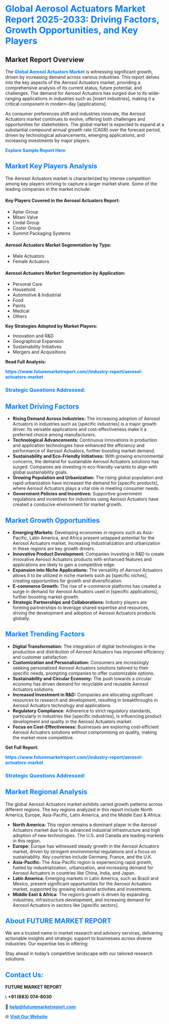 <h1 style="color: #007BFF;">Global Aerosol Actuators Market Report 2025-2033: Driving Factors, Growth Opportunities, and Key Players</h1>

<section id="overview">
<h2>Market Report Overview</h2>
<p>The <a href="https://www.futuremarketreport.com//industry-report/aerosol-actuators-market" style="color: #007BFF; text-decoration: none;"><strong>Global Aerosol Actuators Market</strong></a> is witnessing significant growth, driven by increasing demand across various industries. This report delves into the key aspects of the Aerosol Actuators market, providing a comprehensive analysis of its current status, future potential, and challenges. The demand for Aerosol Actuators has surged due to its wide-ranging applications in industries such as [insert industries], making it a critical component in modern-day [applications].</p>
<p>As consumer preferences shift and industries innovate, the Aerosol Actuators market continues to evolve, offering both challenges and opportunities for stakeholders. The global market is expected to expand at a substantial compound annual growth rate (CAGR) over the forecast period, driven by technological advancements, emerging applications, and increasing investments by major players.</p>
</section>

<section id="overview">
<p><a href="https://www.futuremarketreport.com//request-sample/reportId=63103" style="color: #007BFF; text-decoration: none;"><strong>Explore Sample Report Here</strong></a></p>
</section>

<section id="key-players">
<h2 style="color: #007BFF;">Market Key Players Analysis</h2>
<p>The Aerosol Actuators market is characterized by intense competition among key players striving to capture a larger market share. Some of the leading companies in the market include:</p>
<h4>Key Players Covered in the Aerosol Actuators Report:</h4>
<ul><li>Aptar Group</li><li>Mitani Valve</li><li>Lindal Group</li><li>Coster Group</li><li>Summit Packaging Systems</li></ul>
<h4>Aerosol Actuators Market Segmentation by Type:</h4>
<ul><li>Male Actuators</li><li>Female Actuators</li></ul>

<h4>Aerosol Actuators Market Segmentation by Application:</h4>
<ul><li>Personal Care</li><li>Household</li><li>Automotive &amp; Industrial</li><li>Food</li><li>Paints</li><li>Medical</li><li>Others</li></ul>
<p><strong>Key Strategies Adopted by Market Players:</strong></p>
<ul>
<li>Innovation and R&D</li>
<li>Geographical Expansion</li>
<li>Sustainability Initiatives</li>
<li>Mergers and Acquisitions</li>
</ul>
</section>

<section>
<p><strong>Read Full Analysis: </strong></p><a href="https://www.futuremarketreport.com//industry-report/aerosol-actuators-market" style="color: #007BFF; text-decoration: none;"><strong>https://www.futuremarketreport.com//industry-report/aerosol-actuators-market</strong></a>
<h3 style="color: #007BFF;">Strategic Questions Addressed:</h3>
</section>

<section id="driving-factors">
<h2 style="color: #007BFF;">Market Driving Factors</h2>
<ul>
<li><strong>Rising Demand Across Industries:</strong> The increasing adoption of Aerosol Actuators in industries such as [specific industries] is a major growth driver. Its versatile applications and cost-effectiveness make it a preferred choice among manufacturers.</li>
<li><strong>Technological Advancements:</strong> Continuous innovations in production and application technologies have enhanced the efficiency and performance of Aerosol Actuators, further boosting market demand.</li>
<li><strong>Sustainability and Eco-Friendly Initiatives:</strong> With growing environmental concerns, the demand for sustainable Aerosol Actuators solutions has surged. Companies are investing in eco-friendly variants to align with global sustainability goals.</li>
<li><strong>Growing Population and Urbanization:</strong> The rising global population and rapid urbanization have increased the demand for [specific products], where Aerosol Actuators plays a vital role in meeting consumer needs.</li>
<li><strong>Government Policies and Incentives:</strong> Supportive government regulations and incentives for industries using Aerosol Actuators have created a conducive environment for market growth.</li>
</ul>
</section>

<section id="growth-opportunities">
<h2 style="color: #007BFF;">Market Growth Opportunities</h2>
<ul>
<li><strong>Emerging Markets:</strong> Developing economies in regions such as Asia-Pacific, Latin America, and Africa present untapped potential for the Aerosol Actuators market. Increasing industrialization and urbanization in these regions are key growth drivers.</li>
<li><strong>Innovative Product Development:</strong> Companies investing in R&D to create innovative Aerosol Actuators products with enhanced features and applications are likely to gain a competitive edge.</li>
<li><strong>Expansion into Niche Applications:</strong> The versatility of Aerosol Actuators allows it to be utilized in niche markets such as [specific niches], creating opportunities for growth and diversification.</li>
<li><strong>E-commerce Growth:</strong> The rise of e-commerce platforms has created a surge in demand for Aerosol Actuators used in [specific applications], further boosting market growth.</li>
<li><strong>Strategic Partnerships and Collaborations:</strong> Industry players are forming partnerships to leverage shared expertise and resources, driving the development and adoption of Aerosol Actuators products globally.</li>
</ul>
</section>

<section id="trending-factors">
<h2 style="color: #007BFF;">Market Trending Factors</h2>
<ul>
<li><strong>Digital Transformation:</strong> The integration of digital technologies in the production and distribution of Aerosol Actuators has improved efficiency and customer satisfaction.</li>
<li><strong>Customization and Personalization:</strong> Consumers are increasingly seeking personalized Aerosol Actuators solutions tailored to their specific needs, prompting companies to offer customizable options.</li>
<li><strong>Sustainability and Circular Economy:</strong> The push towards a circular economy has driven demand for recyclable and reusable Aerosol Actuators solutions.</li>
<li><strong>Increased Investment in R&D:</strong> Companies are allocating significant resources to research and development, resulting in breakthroughs in Aerosol Actuators technology and applications.</li>
<li><strong>Regulatory Compliance:</strong> Adherence to strict regulatory standards, particularly in industries like [specific industries], is influencing product development and quality in the Aerosol Actuators market.</li>
<li><strong>Focus on Cost-Effectiveness:</strong> Businesses are exploring cost-efficient Aerosol Actuators solutions without compromising on quality, making the market more competitive.</li>
</ul>
</section>

<section>
<p><strong>Get Full Report: </strong></p><a href="https://www.futuremarketreport.com//industry-report/aerosol-actuators-market" style="color: #007BFF; text-decoration: none;"><strong>https://www.futuremarketreport.com//industry-report/aerosol-actuators-market</strong></a>
<h3 style="color: #007BFF;">Strategic Questions Addressed:</h3>
</section>


<section id="regional-analysis">
<h2 style="color: #007BFF;">Market Regional Analysis</h2>
<p>The global Aerosol Actuators market exhibits varied growth patterns across different regions. The key regions analyzed in this report include North America, Europe, Asia-Pacific, Latin America, and the Middle East & Africa:</p>
<ul>
<li><strong>North America:</strong> This region remains a dominant player in the Aerosol Actuators market due to its advanced industrial infrastructure and high adoption of new technologies. The U.S. and Canada are leading markets in this region.</li>
<li><strong>Europe:</strong> Europe has witnessed steady growth in the Aerosol Actuators market, driven by stringent environmental regulations and a focus on sustainability. Key countries include Germany, France, and the U.K.</li>
<li><strong>Asia-Pacific:</strong> The Asia-Pacific region is experiencing rapid growth, fueled by industrialization, urbanization, and increasing demand for Aerosol Actuators in countries like China, India, and Japan.</li>
<li><strong>Latin America:</strong> Emerging markets in Latin America, such as Brazil and Mexico, present significant opportunities for the Aerosol Actuators market, supported by growing industrial activities and investments.</li>
<li><strong>Middle East & Africa:</strong> The region’s growth is driven by expanding industries, infrastructure development, and increasing demand for Aerosol Actuators in sectors like [specific sectors].</li>
</ul>
</section>

<footer>
<h2 style="color: #007BFF;">About FUTURE MARKET REPORT</h2>
<p>We are a trusted name in market research and advisory services, delivering actionable insights and strategic support to businesses across diverse industries. Our expertise lies in offering:</p>

<p>Stay ahead in today’s competitive landscape with our tailored research solutions.</p>

<h2 style="color: #007BFF;">Contact Us:</h2>
<p><strong>FUTURE MARKET REPORT</strong></p>
<p>📞 <strong>+91 (883) 074-8030</strong></p>
<p>📧 <strong><a href="mailto:help@futuremarketreport.com" style="color: #007BFF;">help@futuremarketreport.com</a></strong></p>
<p>🌐 <strong><a href="https://www.futuremarketreport.com/" style="color: #007BFF;">Visit Our Website</a></strong></p>
</footer>